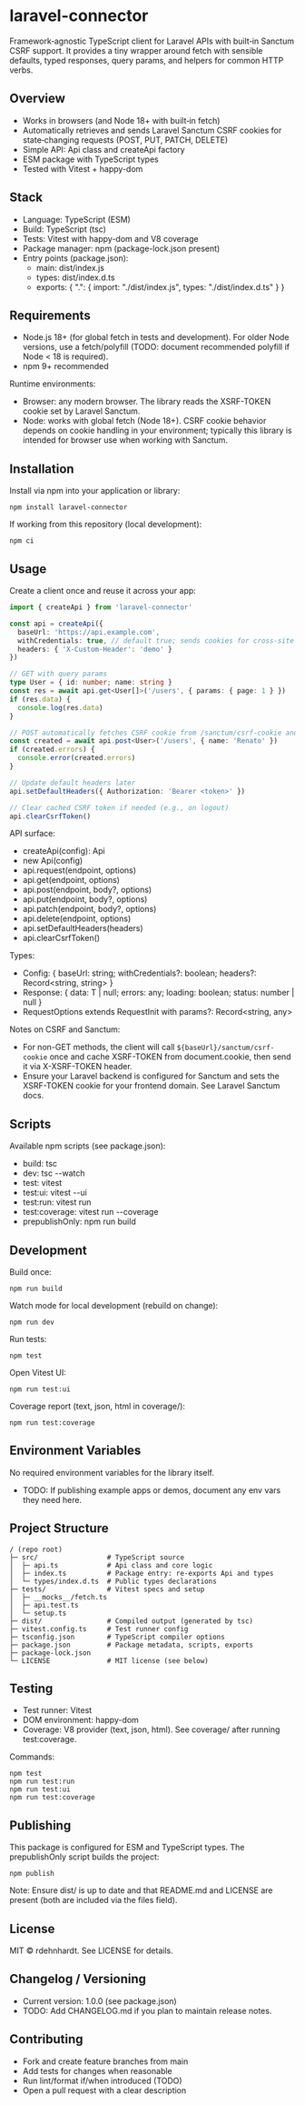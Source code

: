 # laravel-connector

Framework‑agnostic TypeScript client for Laravel APIs with built‑in Sanctum CSRF support. It provides a tiny wrapper around fetch with sensible defaults, typed responses, query params, and helpers for common HTTP verbs.

## Overview
- Works in browsers (and Node 18+ with built‑in fetch)
- Automatically retrieves and sends Laravel Sanctum CSRF cookies for state‑changing requests (POST, PUT, PATCH, DELETE)
- Simple API: Api class and createApi factory
- ESM package with TypeScript types
- Tested with Vitest + happy-dom

## Stack
- Language: TypeScript (ESM)
- Build: TypeScript (tsc)
- Tests: Vitest with happy-dom and V8 coverage
- Package manager: npm (package-lock.json present)
- Entry points (package.json):
  - main: dist/index.js
  - types: dist/index.d.ts
  - exports: { ".": { import: "./dist/index.js", types: "./dist/index.d.ts" } }

## Requirements
- Node.js 18+ (for global fetch in tests and development). For older Node versions, use a fetch/polyfill (TODO: document recommended polyfill if Node < 18 is required).
- npm 9+ recommended

Runtime environments:
- Browser: any modern browser. The library reads the XSRF-TOKEN cookie set by Laravel Sanctum.
- Node: works with global fetch (Node 18+). CSRF cookie behavior depends on cookie handling in your environment; typically this library is intended for browser use when working with Sanctum.

## Installation
Install via npm into your application or library:

```
npm install laravel-connector
```

If working from this repository (local development):

```
npm ci
```

## Usage
Create a client once and reuse it across your app:

```ts
import { createApi } from 'laravel-connector'

const api = createApi({
  baseUrl: 'https://api.example.com',
  withCredentials: true, // default true; sends cookies for cross-site requests
  headers: { 'X-Custom-Header': 'demo' }
})

// GET with query params
type User = { id: number; name: string }
const res = await api.get<User[]>('/users', { params: { page: 1 } })
if (res.data) {
  console.log(res.data)
}

// POST automatically fetches CSRF cookie from /sanctum/csrf-cookie and sends X-XSRF-TOKEN
const created = await api.post<User>('/users', { name: 'Renato' })
if (created.errors) {
  console.error(created.errors)
}

// Update default headers later
api.setDefaultHeaders({ Authorization: 'Bearer <token>' })

// Clear cached CSRF token if needed (e.g., on logout)
api.clearCsrfToken()
```

API surface:
- createApi(config): Api
- new Api(config)
- api.request(endpoint, options)
- api.get(endpoint, options)
- api.post(endpoint, body?, options)
- api.put(endpoint, body?, options)
- api.patch(endpoint, body?, options)
- api.delete(endpoint, options)
- api.setDefaultHeaders(headers)
- api.clearCsrfToken()

Types:
- Config: { baseUrl: string; withCredentials?: boolean; headers?: Record<string, string> }
- Response<T>: { data: T | null; errors: any; loading: boolean; status: number | null }
- RequestOptions extends RequestInit with params?: Record<string, any>

Notes on CSRF and Sanctum:
- For non-GET methods, the client will call `${baseUrl}/sanctum/csrf-cookie` once and cache XSRF-TOKEN from document.cookie, then send it via X-XSRF-TOKEN header.
- Ensure your Laravel backend is configured for Sanctum and sets the XSRF-TOKEN cookie for your frontend domain. See Laravel Sanctum docs.

## Scripts
Available npm scripts (see package.json):
- build: tsc
- dev: tsc --watch
- test: vitest
- test:ui: vitest --ui
- test:run: vitest run
- test:coverage: vitest run --coverage
- prepublishOnly: npm run build

## Development
Build once:
```
npm run build
```

Watch mode for local development (rebuild on change):
```
npm run dev
```

Run tests:
```
npm test
```

Open Vitest UI:
```
npm run test:ui
```

Coverage report (text, json, html in coverage/):
```
npm run test:coverage
```

## Environment Variables
No required environment variables for the library itself.
- TODO: If publishing example apps or demos, document any env vars they need here.

## Project Structure
```
/ (repo root)
├─ src/                 # TypeScript source
│  ├─ api.ts            # Api class and core logic
│  ├─ index.ts          # Package entry: re-exports Api and types
│  └─ types/index.d.ts  # Public types declarations
├─ tests/               # Vitest specs and setup
│  ├─ __mocks__/fetch.ts
│  ├─ api.test.ts
│  └─ setup.ts
├─ dist/                # Compiled output (generated by tsc)
├─ vitest.config.ts     # Test runner config
├─ tsconfig.json        # TypeScript compiler options
├─ package.json         # Package metadata, scripts, exports
├─ package-lock.json
└─ LICENSE              # MIT license (see below)
```

## Testing
- Test runner: Vitest
- DOM environment: happy-dom
- Coverage: V8 provider (text, json, html). See coverage/ after running test:coverage.

Commands:
```
npm test
npm run test:run
npm run test:ui
npm run test:coverage
```

## Publishing
This package is configured for ESM and TypeScript types. The prepublishOnly script builds the project:
```
npm publish
```
Note: Ensure dist/ is up to date and that README.md and LICENSE are present (both are included via the files field).

## License
MIT © rdehnhardt. See LICENSE for details.

## Changelog / Versioning
- Current version: 1.0.0 (see package.json)
- TODO: Add CHANGELOG.md if you plan to maintain release notes.

## Contributing
- Fork and create feature branches from main
- Add tests for changes when reasonable
- Run lint/format if/when introduced (TODO)
- Open a pull request with a clear description
